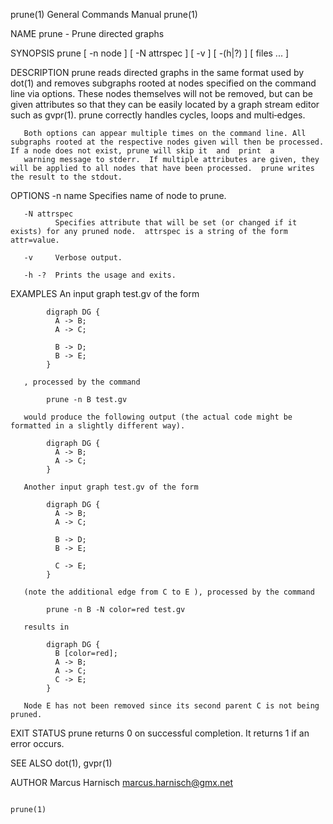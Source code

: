 prune(1)                                                                                 General Commands Manual                                                                                 prune(1)

NAME
       prune - Prune directed graphs

SYNOPSIS
       prune [ -n node ] [ -N attrspec ] [ -v ] [ -(h|?)  ] [ files ...  ]

DESCRIPTION
       prune reads directed graphs in the same format used by dot(1) and removes subgraphs rooted at nodes specified on the command line via options. These nodes themselves will not be removed, but can
       be given attributes so that they can be easily located by a graph stream editor such as gvpr(1).  prune correctly handles cycles, loops and multi‐edges.

       Both options can appear multiple times on the command line. All subgraphs rooted at the respective nodes given will then be processed. If a node does not exist, prune will skip it  and  print  a
       warning message to stderr.  If multiple attributes are given, they will be applied to all nodes that have been processed.  prune writes the result to the stdout.

OPTIONS
       -n name
              Specifies name of node to prune.

       -N attrspec
              Specifies attribute that will be set (or changed if it exists) for any pruned node.  attrspec is a string of the form attr=value.

       -v     Verbose output.

       -h -?  Prints the usage and exits.

EXAMPLES
       An input graph test.gv of the form

            digraph DG {
              A -> B;
              A -> C;

              B -> D;
              B -> E;
            }

       , processed by the command

            prune -n B test.gv

       would produce the following output (the actual code might be formatted in a slightly different way).

            digraph DG {
              A -> B;
              A -> C;
            }

       Another input graph test.gv of the form

            digraph DG {
              A -> B;
              A -> C;

              B -> D;
              B -> E;

              C -> E;
            }

       (note the additional edge from C to E ), processed by the command

            prune -n B -N color=red test.gv

       results in

            digraph DG {
              B [color=red];
              A -> B;
              A -> C;
              C -> E;
            }

       Node E has not been removed since its second parent C is not being pruned.

EXIT STATUS
       prune returns 0 on successful completion.  It returns 1 if an error occurs.

SEE ALSO
       dot(1), gvpr(1)

AUTHOR
       Marcus Harnisch <marcus.harnisch@gmx.net>

                                                                                                                                                                                                 prune(1)
